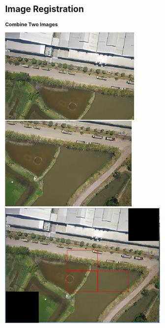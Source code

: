 # Image Registration
### Combine Two Images

![](data/image1-a.jpg)
![](data/image1-b.jpg)
![](result.JPG)
